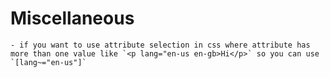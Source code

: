 # Miscellaneous 
    - if you want to use attribute selection in css where attribute has more than one value like `<p lang="en-us en-gb>Hi</p>` so you can use `[lang~="en-us"]`
    